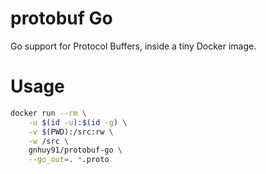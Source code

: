 # protobuf Go

Go support for Protocol Buffers, inside a tiny Docker image.

# Usage

```sh
docker run --rm \
    -u $(id -u):$(id -g) \
    -v $(PWD):/src:rw \
    -w /src \
    gnhuy91/protobuf-go \
    --go_out=. *.proto
```
